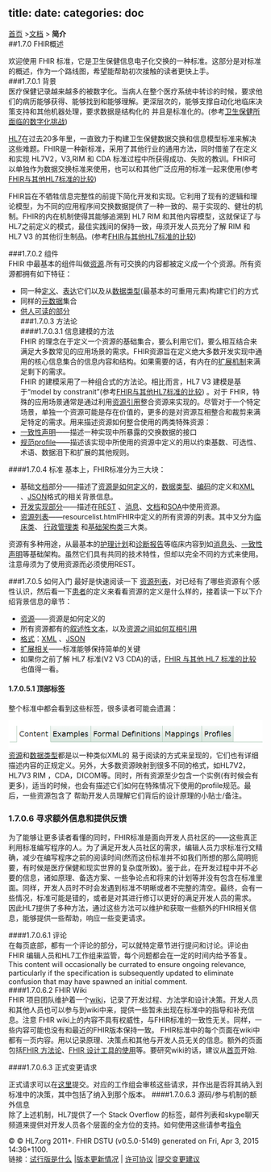title: 
date: 
categories: doc
---
  [首页](../home/index.html) >[文档](documentation.html) > **简介**	
##1.7.0  FHIR概述

欢迎使用 FHIR 标准，它是卫生保健信息电子化交换的一种标准。这部分是对标准的概述，作为一个路线图，希望能帮助初次接触的读者更快上手。   
###1.7.0.1  背景  
医疗保健记录越来越多的被数字化。当病人在整个医疗系统中转诊的时候，要求他们的病历能够获得、能够找到和能够理解。更深层次的，能够支撑自动化地临床决策支持和其他机器处理，要求数据是结构化的 并且是标准化的。(参考[卫生保健所面临的数字化挑战](change.html))

[HL7](http://hl7.org/)在过去20多年里，一直致力于构建卫生保健数据交换和信息模型标准来解决这些难题。FHIR是一种新标准，采用了其他行业的通用方法，同时借鉴了在定义和实现 HL7V2，V3,RIM 和 CDA 标准过程中所获得成功、失败的教训。FHIR可以单独作为数据交换标准来使用，也可以和其他广泛应用的标准一起来使用(参考[FHIR与其他HL7标准的比较](comparison.html))   

FHIR旨在不牺牲信息完整性的前提下简化开发和实现。它利用了现有的逻辑和理论模型，为不同的应用程序间交换数据提供了一种一致的、易于实现的、健壮的机制。FHIR的内在机制使得其能够追溯到 HL7 RIM 和其他内容模型，这就保证了与HL7之前定义的模式，最佳实践间的保持一致，毋须开发人员充分了解 RIM 和 HL7 V3 的其他衍生制品。(参考[FHIR与其他HL7标准的比较](comparison.html))    

###1.7.0.2  组件  
FHIR 中最基本的组件叫做[资源](resource.html).所有可交换的内容都被定义成一个个资源。所有资源都拥有如下特征：  
* 同一种[定义](resource.html)、[表达](formats.html)它们以及从[数据类型](datatypes.html)(最基本的可重用元素)构建它们的方式   
* 同样的[元数据](resource.html#metadata)集合   
* [供人可读的部分](narrative.html)   
###1.7.0.3  方法论   
####1.7.0.3.1  信息建模的方法   
FHIR 的理念在于定义一个资源的基础集合，要么利用它们，要么相互结合来满足大多数常见的应用场景的需求。FHIR资源旨在定义绝大多数开发实现中通用的核心信息集合的信息内容和结构。如果需要的话，有内在的[扩展机制](extensibility.html)来满足剩下的需求。  
FHIR 的建模采用了一种组合式的方法论。相比而言，HL7 V3 建模是基于“model by constranit”(参考[FHIR与其他HL7标准的比较](comparison.html)) 。对于 FHIR，特殊的应用场景通常是通过利用[资源引用](references.html)整合资源来实现的。尽管对于一个特定场景，单独一个资源可能是存在价值的，更多的是对资源互相整合和裁剪来满足特定的需求。用来描述资源如何整合使用的两类特殊资源：  
* [一致性声明](../infra/conformance.html)——描述一种实现中所暴露的交换数据的接口
* [规范profile](../infra/profile.html)——描述该实现中所使用的资源中定义的用以约束基数、可选性、术语、数据泪下和扩展的其他规则。

####1.7.0.4 标准
基本上，FHIR标准分为三大块：  
* 基础[文档](documentation.html)部分——描述了[资源是如何定义](resources.html)的，[数据类型](datatypes.html)、[编码](terminologies.html)的定义和[XML](xml.html) 、[JSON](json.html)格式的相关背景信息。  
* [开发实现部分](../impl/implementation)——描述在[REST](../impl/http.html) 、[消息](../impl/messaging.html)、[文档](../impl/documents.html)和[SOA](../impl/services.html)中使用资源。 
* [资源列表](resourcelist.html)——resourcelist.htmlFHIR中定义的所有资源的列表。其中又分为[临床类](../clin/clinical.html)、 [行政管理类](../admin/administration.html) 和[基础架构类](../infra/infrastructure.html)三大类。 

资源有多种用途，从最基本的[护理计划](../clin/careplan.html)和[诊断报告](../clin/diagnosticreport.html)等临床内容到如[消息头](../infra/messageheader.html)、[一致性声明](../infra/conformance.html)等基础架构。虽然它们具有共同的技术特性，但却以完全不同的方式来使用。注意毋须为了使用资源而必须使用REST。 

###1.7.0.5 如何入门
最好是快速阅读一下 [资源列表](resourcelist.html)，对已经有了哪些资源有个感性认识，然后看一下[患者](../clin/patient.html)的定义来看看资源的定义是什么样的，接着读一下以下介绍背景信息的章节：
*  [资源](resource.html)——资源是如何定义的  
*  所有资源都有的[叙述性文本](narrative.html)，以及[资源之间如何互相引用](references.html)   
*  [格式](formats.html)：[XML](xml.html) 、[JSON](json.html)
*  [扩展相关](extensibility.html)——标准能够保持简单的关键
*  如果你之前了解 HL7 标准(V2 V3 CDA)的话，[FHIR 与其他 HL7 标准的比较](comparison.html)也值得一看。 

#### 1.7.0.5.1 顶部标签
整个标准中都会看到这些标签，很多读者可能会遗漏：

![](../material/header-tabs.png)  
[资源](resources.html)和[数据类型](datatypes.html)都是以一种类似XML的 易于阅读的方式来呈现的，它们也有详细描述内容的正规定义。另外，大多数资源映射到很多不同的格式，如HL7V2，HL7V3 RIM ，CDA，DICOM等。同时，所有资源至少包含一个实例(有时候会有更多)，适当的时候，也会有描述它们如何在特殊情况下使用的profile规范。最后，一些资源包含了 帮助开发人员理解它们背后的设计原理的小贴士/备注。      

### 1.7.0.6 寻求额外信息和提供反馈   
为了能够让更多读者看懂的同时，FHIR标准是面向开发人员社区的——这些真正利用标准编写程序的人。为了满足开发人员社区的需求，编辑人员力求标准行文精确，减少在编写程序之前的阅读时间(然而这份标准并不如我们所想的那么简明扼要，有时候是医疗保健和现实世界的复杂度所致)。鉴于此，在开发过程中并不必要的信息，诸如原理、备选方案、一些争论点和将来的计划等并没有包含在标准里面。同样，开发人员时不时会发遇到标准不明晰或者不完整的清空。最终，会有一些情况，标准可能是错的，或者是对其进行修订以更好的满足开发人员的需求。  
因此HL7提供了多种方法，通过这些方法可以维护和获取一些额外的FHIR相关信息，能够提供一些帮助，响应一些变更请求。  

####1.7.0.6.1 评论  
在每页底部，都有一个评论的部分，可以就特定章节进行提问和讨论。评论由 FHIR 编辑人员和HL7工作组来监管，每个问题都会在一定的时间内给予答复。This content will occasionally be currated to ensure ongoing relevance, particularly if the specification is subsequently updated to eliminate confusion that may have spawned an initial comment.   
####1.7.0.6.2  FHIR Wiki  
FHIR 项目团队维护着一个[wiki](http://wiki.hl7.org/index.php?title=FHIR)，记录了开发过程、方法学和设计决策。开发人员和其他人员也可以参与到wiki中来，提供一些暂未出现在标准中的指导和补充信息。注意 FHIR wiki上的内容不具有权威性，与FHIR标准的一致性无关。同样，一些内容可能也没有和最近的FHIR版本保持一致。 
FHIR标准中的每个页面在wiki中都有一页内容。用以记录原理、决策点和其他与开发人员无关的信息。额外的页面包括[FHIR 方法论](http://wiki.hl7.org/index.php?title=FHIR_Development_Process)、[FHIR 设计工具的使用](http://wiki.hl7.org/index.php?title=FHIR_Guide_to_Authoring_Resources)等。要研究wiki的话，建议从[首页](http://wiki.hl7.org/index.php?title=FHIR)开始.   

####1.7.0.6.3 正式变更请求   

正式请求可以在[这里](http://gforge.hl7.org/gf/project/fhir/tracker/?action=TrackerItemAdd&tracker_id=677)提交。对应的工作组会审核这些请求，并作出是否将其纳入到标准中的决策，其中包括了纳入到那个版本。 
####1.7.0.6.3 源码/参与机制的额外信息   
除了上述机制，HL7提供了一个 Stack Overflow 的标签，邮件列表和skype聊天频道来提供对开发人员各个层面的全方位的支持。如何使用这些请参考[指令](http://wiki.hl7.org/index.php?title=FHIR#More_help_and_Asking_Questions)

&copy; © HL7.org 2011+. FHIR DSTU (v0.5.0-5149) generated on Fri, Apr 3, 2015 14:36+1100\.  
  链接：[试行版是什么](http://hl7.org/implement/standards/fhir/dstu.html) |[版本更新情况](http://hl7.org/implement/standards/fhir/history.html) | [许可协议](http://hl7.org/implement/standards/fhir/license.html) |[提交变更建议](http://gforge.hl7.org/gf/project/fhir/tracker/?action=TrackerItemAdd&tracker_id=677)
